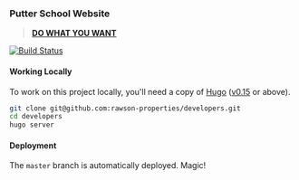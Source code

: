 ### Putter School Website

> **[DO WHAT YOU WANT](https://www.putterschool.com)**

[![Build Status](https://travis-ci.org/putterschool/putterschool.com.svg)](https://travis-ci.org/putterschool/putterschool.com)

#### Working Locally

To work on this project locally, you'll need a copy of
[Hugo](http://gohugo.io/) ([v0.15](https://github.com/spf13/hugo/releases/tag/v0.15) or above).

```sh
git clone git@github.com:rawson-properties/developers.git
cd developers
hugo server
```

#### Deployment

The `master` branch is automatically deployed. Magic!
